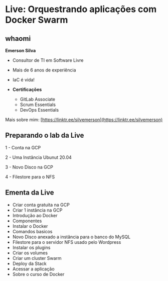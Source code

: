 # Live: Orquestrando aplicações com Docker Swarm


## whaomi

**Emerson Silva**

- Consultor de TI em Software Livre
- Mais de 6 anos de experiência
- IaC é vida! 

- **Certificações**
  - GitLab Associate
  - Scrum Essentials
  - DevOps Essentials

Mais sobre mim: [https://linktr.ee/silvemerson](https://linktr.ee/silvemerson)

## Preparando o lab da Live

1 - Conta na GCP 

2 - Uma Instância Ubunut 20.04

3 - Novo Disco na GCP

4 - Filestore para o NFS


## Ementa da Live

- Criar conta gratuita na GCP
- Criar 1 instância na GCP
- Introdução ao Docker
- Componentes
- Instalar o Docker
- Comandos basicos
- Novo Disco anexado a instância para o banco do MySQL
- Filestore para o servidor NFS usado pelo Wordpress
- Instalar os plugins 
- Criar os volumes
- Criar um cluster Swarm
- Deploy da Stack
- Acessar a aplicação
- Sobre o curso de Docker

